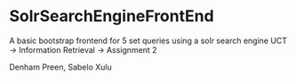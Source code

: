 # SolrSearchEngineFrontEnd

A basic bootstrap frontend for 5 set queries using a solr search engine
UCT -> Information Retrieval -> Assignment 2

Denham Preen, Sabelo Xulu
